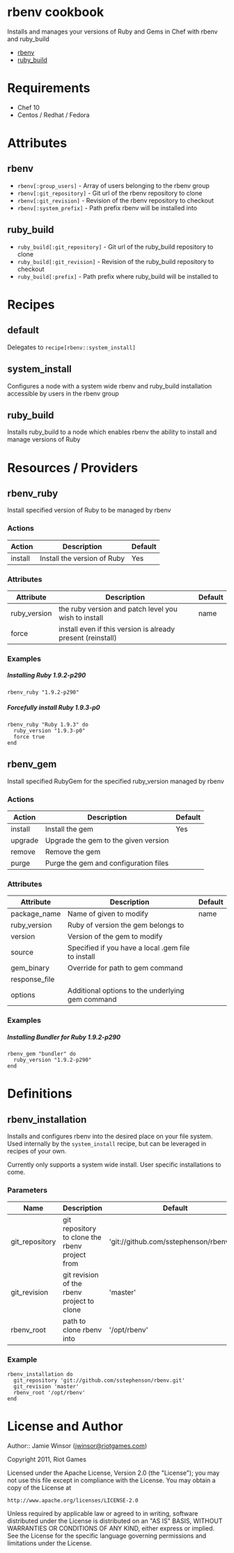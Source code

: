 # rbenv cookbook

Installs and manages your versions of Ruby and Gems in Chef with rbenv and ruby_build

* [rbenv](https://github.com/sstephenson/rbenv)
* [ruby_build](https://github.com/sstephenson/ruby-build)

# Requirements

* Chef 10
* Centos / Redhat / Fedora

# Attributes

## rbenv

* `rbenv[:group_users]`     - Array of users belonging to the rbenv group 
* `rbenv[:git_repository]`  - Git url of the rbenv repository to clone
* `rbenv[:git_revision]`    - Revision of the rbenv repository to checkout
* `rbenv[:system_prefix]`   - Path prefix rbenv will be installed into

## ruby_build

* `ruby_build[:git_repository]` - Git url of the ruby_build repository to clone
* `ruby_build[:git_revision]`   - Revision of the ruby_build repository to checkout
* `ruby_build[:prefix]`         - Path prefix where ruby_build will be installed to

# Recipes

## default

Delegates to `recipe[rbenv::system_install]`

## system_install

Configures a node with a system wide rbenv and ruby_build installation accessible by users in the rbenv group

## ruby_build

Installs ruby_build to a node which enables rbenv the ability to install and manage versions of Ruby

# Resources / Providers

## rbenv_ruby

Install specified version of Ruby to be managed by rbenv

### Actions
Action  | Description                 | Default
------- |-------------                |---------
install | Install the version of Ruby | Yes

### Attributes
Attribute    | Description                                                 | Default
-------      |-------------                                                |---------
ruby_version | the ruby version and patch level you wish to install        | name
force        | install even if this version is already present (reinstall) |

### Examples

##### Installing Ruby 1.9.2-p290

    rbenv_ruby "1.9.2-p290"

##### Forcefully install Ruby 1.9.3-p0

    rbenv_ruby "Ruby 1.9.3" do
      ruby_version "1.9.3-p0"
      force true
    end

## rbenv_gem

Install specified RubyGem for the specified ruby_version managed by rbenv

### Actions
Action  | Description                           | Default
------- |-------------                          |---------
install | Install the gem                       | Yes
upgrade | Upgrade the gem to the given version  | 
remove  | Remove the gem                        |
purge   | Purge the gem and configuration files |

### Attributes
Attribute     | Description                                        | Default
-------       |-------------                                       |---------
package_name  | Name of given to modify                            | name
ruby_version  | Ruby of version the gem belongs to                 |
version       | Version of the gem to modify                       |
source        | Specified if you have a local .gem file to install |
gem_binary    | Override for path to gem command                   |
response_file |                                                    |
options       | Additional options to the underlying gem command   |

### Examples

##### Installing Bundler for Ruby 1.9.2-p290

    rbenv_gem "bundler" do
      ruby_version "1.9.2-p290"
    end

# Definitions

## rbenv_installation

Installs and configures rbenv into the desired place on your file system. Used internally by the `system_install` recipe, but can be leveraged in recipes of your own.

Currently only supports a system wide install. User specific installations to come.

### Parameters

Name                | Description                                    | Default
-----               |-------------                                   |--------
git_repository      | git repository to clone the rbenv project from | 'git://github.com/sstephenson/rbenv.git'
git_revision        | git revision of the rbenv project to clone     | 'master'
rbenv_root          | path to clone rbenv into                       | '/opt/rbenv'

### Example

    rbenv_installation do
      git_repository 'git://github.com/sstephenson/rbenv.git'
      git_revision 'master'
      rbenv_root '/opt/rbenv'
    end

# License and Author

Author:: Jamie Winsor (<jwinsor@riotgames.com>)

Copyright 2011, Riot Games

Licensed under the Apache License, Version 2.0 (the "License");
you may not use this file except in compliance with the License.
You may obtain a copy of the License at

    http://www.apache.org/licenses/LICENSE-2.0

Unless required by applicable law or agreed to in writing, software
distributed under the License is distributed on an "AS IS" BASIS,
WITHOUT WARRANTIES OR CONDITIONS OF ANY KIND, either express or implied.
See the License for the specific language governing permissions and
limitations under the License.
